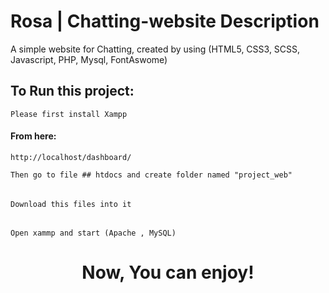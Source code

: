 # Rosa | Chatting-website Description
A simple website for Chatting, created by using 
(HTML5, CSS3, SCSS, Javascript, PHP, Mysql, FontAswome)
 
## To Run this project:
` Please first install Xampp `

#### From here: 
```
http://localhost/dashboard/
```

` Then go to file ## htdocs and create folder named "project_web" `
######
` Download this files into it `
######
` Open xammp and start (Apache , MySQL) `

<h1 align="center">Now, You can enjoy!</h1>
